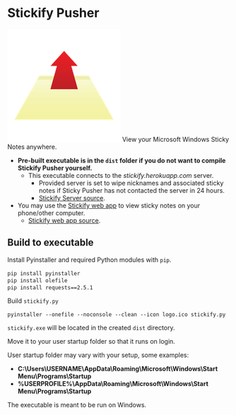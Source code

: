 Stickify Pusher
===================
![Stickify logo](https://raw.githubusercontent.com/ansonl/stickify-pusher/master/stickify-logo-256.png)
View your Microsoft Windows Sticky Notes anywhere.

 - **Pre-built executable is in the `dist` folder if you do not want to compile Stickify Pusher yourself.**  
	 - This executable connects to the *stickify.herokuapp.com* server. 
		 - Provided server is set to wipe nicknames and associated sticky notes if Sticky Pusher has not contacted the server in 24 hours. 
		 - [Stickify Server source](https://github.com/ansonl/stickify-server). 
 - You may use the [Stickify web app](https://stickify.gq) to view sticky notes on your phone/other computer. 
	 - [Stickify web app source](https://github.com/ansonl/stickify-web-app). 


Build to executable
-------------
Install Pyinstaller and required Python modules with `pip`.
```
pip install pyinstaller
pip install olefile
pip install requests==2.5.1
```
Build `stickify.py`
```
pyinstaller --onefile --noconsole --clean --icon logo.ico stickify.py
```
`stickify.exe` will be located in the created `dist` directory.

Move it to your user startup folder so that it runs on login. 

User startup folder may vary with your setup, some examples:

 - **C:\Users\USERNAME\AppData\Roaming\Microsoft\Windows\Start Menu\Programs\Startup**
 - **%USERPROFILE%\AppData\Roaming\Microsoft\Windows\Start Menu\Programs\Startup**

The executable is meant to be run on Windows. 